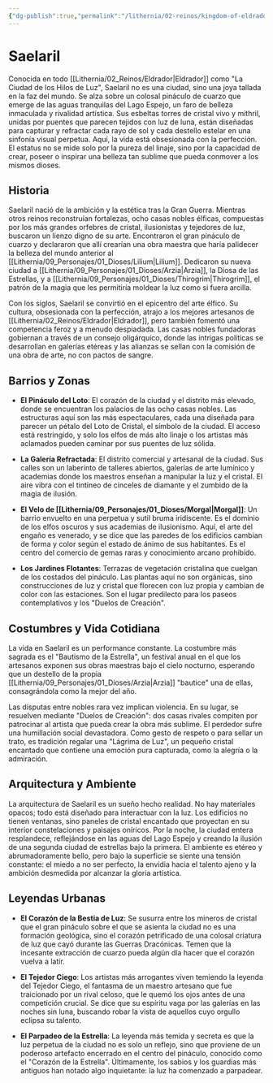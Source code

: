 ```yaml
---
{"dg-publish":true,"permalink":"/lithernia/02-reinos/kingdom-of-eldrador/saelaril/","title":"Saelaril","tags":["lithernia","ciudad","Eldrador"]}
---
```


# Saelaril

Conocida en todo [[Lithernia/02_Reinos/Eldrador\|Eldrador]] como "La Ciudad de los Hilos de Luz", Saelaril no es una ciudad, sino una joya tallada en la faz del mundo. Se alza sobre un colosal pináculo de cuarzo que emerge de las aguas tranquilas del Lago Espejo, un faro de belleza inmaculada y rivalidad artística. Sus esbeltas torres de cristal vivo y mithril, unidas por puentes que parecen tejidos con luz de luna, están diseñadas para capturar y refractar cada rayo de sol y cada destello estelar en una sinfonía visual perpetua. Aquí, la vida está obsesionada con la perfección. El estatus no se mide solo por la pureza del linaje, sino por la capacidad de crear, poseer o inspirar una belleza tan sublime que pueda conmover a los mismos dioses.

## Historia

Saelaril nació de la ambición y la estética tras la Gran Guerra. Mientras otros reinos reconstruían fortalezas, ocho casas nobles élficas, compuestas por los más grandes orfebres de cristal, ilusionistas y tejedores de luz, buscaron un lienzo digno de su arte. Encontraron el gran pináculo de cuarzo y declararon que allí crearían una obra maestra que haría palidecer la belleza del mundo anterior al [[Lithernia/09_Personajes/01_Dioses/Lilium\|Lilium]]. Dedicaron su nueva ciudad a [[Lithernia/09_Personajes/01_Dioses/Arzia\|Arzia]], la Diosa de las Estrellas, y a [[Lithernia/09_Personajes/01_Dioses/Thirogrim\|Thirogrim]], el patrón de la magia que les permitiría moldear la luz como si fuera arcilla.

Con los siglos, Saelaril se convirtió en el epicentro del arte élfico. Su cultura, obsesionada con la perfección, atrajo a los mejores artesanos de [[Lithernia/02_Reinos/Eldrador\|Eldrador]], pero también fomentó una competencia feroz y a menudo despiadada. Las casas nobles fundadoras gobiernan a través de un consejo oligárquico, donde las intrigas políticas se desarrollan en galerías etéreas y las alianzas se sellan con la comisión de una obra de arte, no con pactos de sangre.

## Barrios y Zonas

- **El Pináculo del Loto**: El corazón de la ciudad y el distrito más elevado, donde se encuentran los palacios de las ocho casas nobles. Las estructuras aquí son las más espectaculares, cada una diseñada para parecer un pétalo del Loto de Cristal, el símbolo de la ciudad. El acceso está restringido, y solo los elfos de más alto linaje o los artistas más aclamados pueden caminar por sus puentes de luz sólida.

- **La Galería Refractada**: El distrito comercial y artesanal de la ciudad. Sus calles son un laberinto de talleres abiertos, galerías de arte lumínico y academias donde los maestros enseñan a manipular la luz y el cristal. El aire vibra con el tintineo de cinceles de diamante y el zumbido de la magia de ilusión.

- **El Velo de [[Lithernia/09_Personajes/01_Dioses/Morgal\|Morgal]]**: Un barrio envuelto en una perpetua y sutil bruma iridiscente. Es el dominio de los elfos oscuros y sus academias de ilusionismo. Aquí, el arte del engaño es venerado, y se dice que las paredes de los edificios cambian de forma y color según el estado de ánimo de sus habitantes. Es el centro del comercio de gemas raras y conocimiento arcano prohibido.

- **Los Jardines Flotantes**: Terrazas de vegetación cristalina que cuelgan de los costados del pináculo. Las plantas aquí no son orgánicas, sino construcciones de luz y cristal que florecen con luz propia y cambian de color con las estaciones. Son el lugar predilecto para los paseos contemplativos y los "Duelos de Creación".

## Costumbres y Vida Cotidiana

La vida en Saelaril es un performance constante. La costumbre más sagrada es el "Bautismo de la Estrella", un festival anual en el que los artesanos exponen sus obras maestras bajo el cielo nocturno, esperando que un destello de la propia [[Lithernia/09_Personajes/01_Dioses/Arzia\|Arzia]] "bautice" una de ellas, consagrándola como la mejor del año.

Las disputas entre nobles rara vez implican violencia. En su lugar, se resuelven mediante "Duelos de Creación": dos casas rivales compiten por patrocinar al artista que pueda crear la obra más sublime. El perdedor sufre una humillación social devastadora. Como gesto de respeto o para sellar un trato, es tradición regalar una "Lágrima de Luz", un pequeño cristal encantado que contiene una emoción pura capturada, como la alegría o la admiración.

## Arquitectura y Ambiente

La arquitectura de Saelaril es un sueño hecho realidad. No hay materiales opacos; todo está diseñado para interactuar con la luz. Los edificios no tienen ventanas, sino paneles de cristal encantado que proyectan en su interior constelaciones y paisajes oníricos. Por la noche, la ciudad entera resplandece, reflejándose en las aguas del Lago Espejo y creando la ilusión de una segunda ciudad de estrellas bajo la primera. El ambiente es etéreo y abrumadoramente bello, pero bajo la superficie se siente una tensión constante: el miedo a no ser perfecto, la envidia hacia el talento ajeno y la ambición desmedida por alcanzar la gloria artística.

## Leyendas Urbanas

- **El Corazón de la Bestia de Luz**: Se susurra entre los mineros de cristal que el gran pináculo sobre el que se asienta la ciudad no es una formación geológica, sino el corazón petrificado de una colosal criatura de luz que cayó durante las Guerras Dracónicas. Temen que la incesante extracción de cuarzo pueda algún día hacer que el corazón vuelva a latir.

- **El Tejedor Ciego**: Los artistas más arrogantes viven temiendo la leyenda del Tejedor Ciego, el fantasma de un maestro artesano que fue traicionado por un rival celoso, que le quemó los ojos antes de una competición crucial. Se dice que su espíritu vaga por las galerías en las noches sin luna, buscando robar la vista de aquellos cuyo orgullo eclipsa su talento.

- **El Parpadeo de la Estrella**: La leyenda más temida y secreta es que la luz perpetua de la ciudad no es solo un reflejo, sino que proviene de un poderoso artefacto encerrado en el centro del pináculo, conocido como el "Corazón de la Estrella". Últimamente, los sabios y los guardias más antiguos han notado algo inquietante: la luz ha comenzado a parpadear.